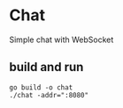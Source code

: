 # Chat
Simple chat with WebSocket

## build and run

    go build -o chat
    ./chat -addr=":8080"
    
    
## 